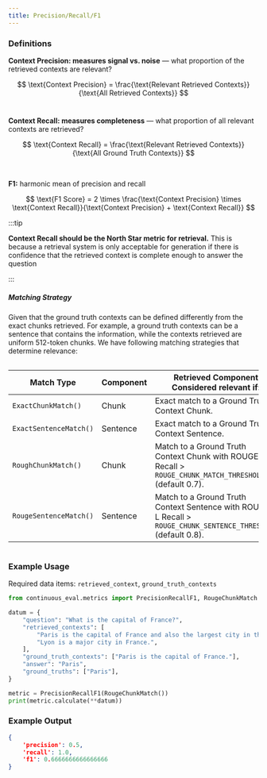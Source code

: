 ```yaml
---
title: Precision/Recall/F1
---
```


### Definitions

**Context Precision: measures signal vs. noise** — what proportion of the retrieved contexts are relevant?

$$
\text{Context Precision} = \frac{\text{Relevant Retrieved Contexts}}{\text{All Retrieved Contexts}}
$$
<br>

**Context Recall: measures completeness** — what proportion of all relevant contexts are retrieved?

$$
\text{Context Recall} = \frac{\text{Relevant Retrieved Contexts}}{\text{All Ground Truth Contexts}}
$$

<br>

**F1:** harmonic mean of precision and recall

$$
\text{F1 Score} = 2 \times \frac{\text{Context Precision} \times \text{Context Recall}}{\text{Context Precision} + \text{Context Recall}}
$$


:::tip

**Context Recall should be the North Star metric for retrieval.**
This is because a retrieval system is only acceptable for generation if there is confidence that the retrieved context is complete enough to answer the question

:::

##### Matching Strategy

Given that the ground truth contexts can be defined differently from the exact chunks retrieved. For example, a ground truth contexts can be a sentence that contains the information, while the contexts retrieved are uniform 512-token chunks. We have following matching strategies that determine relevance:

<style>
    code {
        white-space: nowrap;
    }
</style>

<div style="overflow-x:auto; font-size: small">
    <table cellpadding="5" cellspacing="0">
        <thead>
            <tr>
                <th>Match Type</th>
                <th>Component</th>
                <th>Retrieved Component Considered relevant if:</th>
            </tr>
        </thead>
        <tbody>
            <tr>
                <td><code>ExactChunkMatch()</code></td>
                <td>Chunk</td>
                <td>Exact match to a Ground Truth Context Chunk.</td>
            </tr>
            <tr>
                <td><code>ExactSentenceMatch()</code></td>
                <td>Sentence</td>
                <td>Exact match to a Ground Truth Context Sentence.</td>
            </tr>
            <tr>
                <td><code>RoughChunkMatch()</code></td>
                <td>Chunk</td>
                <td>Match to a Ground Truth Context Chunk with ROUGE-L Recall &gt; <code>ROUGE_CHUNK_MATCH_THRESHOLD</code> (default 0.7).</td>
            </tr>
            <tr>
                <td><code>RougeSentenceMatch()</code></td>
                <td>Sentence</td>
                <td>Match to a Ground Truth Context Sentence with ROUGE-L Recall &gt; <code>ROUGE_CHUNK_SENTENCE_THRESHOLD</code> (default 0.8).</td>
            </tr>
        </tbody>
    </table>
</div>

### Example Usage

Required data items: `retrieved_context`, `ground_truth_contexts`

```python
from continuous_eval.metrics import PrecisionRecallF1, RougeChunkMatch

datum = {
    "question": "What is the capital of France?",
    "retrieved_contexts": [
        "Paris is the capital of France and also the largest city in the country.",
        "Lyon is a major city in France.",
    ],
    "ground_truth_contexts": ["Paris is the capital of France."],
    "answer": "Paris",
    "ground_truths": ["Paris"],
}

metric = PrecisionRecallF1(RougeChunkMatch())
print(metric.calculate(**datum))
```

### Example Output

```JSON
{
    'precision': 0.5, 
    'recall': 1.0, 
    'f1': 0.6666666666666666
}
```
